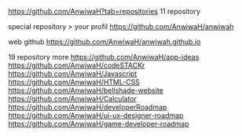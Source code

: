 https://github.com/AnwiwaH?tab=repositories
11 repository

special repository > your profil
https://github.com/AnwiwaH/anwiwah

web github
https://github.com/AnwiwaH/anwiwah.github.io

19 repository more
https://github.com/AnwiwaH/app-ideas
https://github.com/AnwiwaH/codeSTACKr
https://github.com/AnwiwaH/Javascript
https://github.com/AnwiwaH/HTML-CSS
https://github.com/AnwiwaH/bellshade-website
https://github.com/AnwiwaH/Calculator
https://github.com/AnwiwaH/developerRoadmap
https://github.com/AnwiwaH/ui-ux-designer-roadmap
https://github.com/AnwiwaH/game-developer-roadmap
